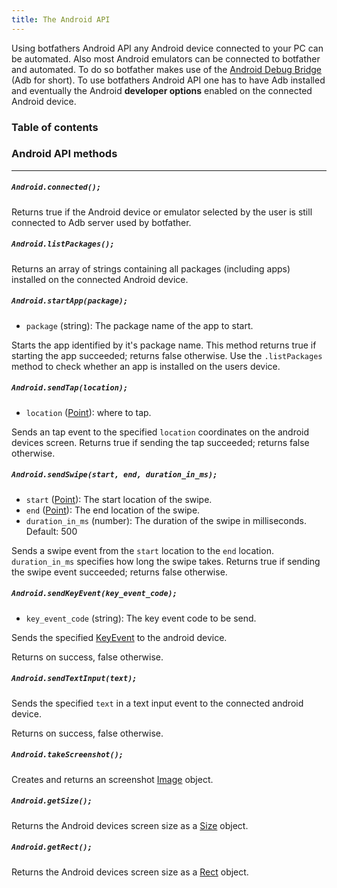 ```yaml
---
title: The Android API
---
```


Using botfathers Android API any Android device connected to your PC can be automated. Also most Android emulators can be connected to botfather and automated. To do so botfather makes use of the [Android Debug Bridge](https://developer.android.com/studio/command-line/adb) (Adb for short). To use botfathers Android API one has to have Adb installed and eventually the Android **developer options** enabled on the connected Android device.

### Table of contents

### Android API methods

---

##### `Android.connected();`

Returns true if the Android device or emulator selected by the user is still connected to Adb server used by botfather.

##### `Android.listPackages();`

Returns an array of strings containing all packages (including apps) installed on the connected Android device.

##### `Android.startApp(package);`

- `package` (string): The package name of the app to start.

Starts the app identified by it's package name. This method returns true if starting the app succeeded; returns false otherwise. Use the `.listPackages` method to check whether an app is installed on the users device.

##### `Android.sendTap(location);`

- `location` ([Point](../point)): where to tap.

Sends an tap event to the specified `location` coordinates on the android devices screen. Returns true if sending the tap succeeded; returns false otherwise.

##### `Android.sendSwipe(start, end, duration_in_ms);`

- `start` ([Point](../point)): The start location of the swipe.
- `end` ([Point](../point)): The end location of the swipe.
- `duration_in_ms` (number): The duration of the swipe in milliseconds. Default: 500

Sends a swipe event from the `start` location to the `end` location. `duration_in_ms` specifies how long the swipe takes. Returns true if sending the swipe event succeeded; returns false otherwise.

##### `Android.sendKeyEvent(key_event_code);`

- `key_event_code` (string): The key event code to be send.

Sends the specified [KeyEvent](https://developer.android.com/reference/android/view/KeyEvent.html) to the android device.

Returns on success, false otherwise.

##### `Android.sendTextInput(text);`

Sends the specified `text` in a text input event to the connected android device.

Returns on success, false otherwise.

##### `Android.takeScreenshot();`

Creates and returns an screenshot [Image](../image) object.

##### `Android.getSize();`

Returns the Android devices screen size as a [Size](../size) object.

##### `Android.getRect();`

Returns the Android devices screen size as a [Rect](../rect) object.
